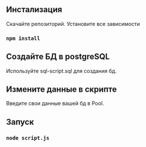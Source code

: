 ## Инстализация

Скачайте репозиторий.
Установите все зависимости
### `npm install`

## Создайте БД в postgreSQL

Используйте sql-script.sql для создания бд.

## Измените данные в скрипте
Введите свои данные вашей бд в Pool.

## Запуск
### `node script.js`
